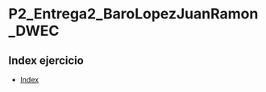 # P2_Entrega2_BaroLopezJuanRamon_DWEC

## Index ejercicio

* [Index](https://juanrabaro.github.io/P2_Entrega2_BaroLopezJuanRamon_DWEC/index.html)
